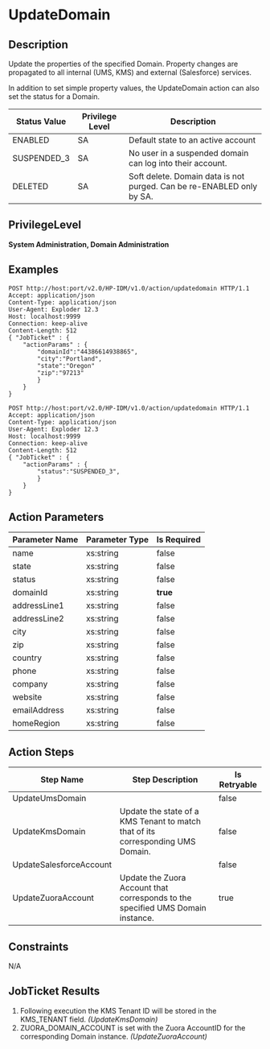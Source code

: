 # UpdateDomain

## Description ##

Update the properties of the specified Domain. Property changes are propagated to all internal (UMS, KMS) and external (Salesforce) services.

In addition to set simple property values, the UpdateDomain action can also set the status for a Domain.

| Status Value 	| Privilege Level 	| Description 	|
| -- 	| -- 	| -- 	|
| ENABLED 	| SA 	| Default state to an active account 	|
| SUSPENDED_3 	| SA 	| No user in a suspended domain can log into their account. 	|
| DELETED 	| SA 	| Soft delete. Domain data is not purged. Can be re-ENABLED only by SA. 	|

## PrivilegeLevel ##

**System Administration, Domain Administration**

## Examples ##

	POST http://host:port/v2.0/HP-IDM/v1.0/action/updatedomain HTTP/1.1
	Accept: application/json
	Content-Type: application/json
	User-Agent: Exploder 12.3
	Host: localhost:9999
	Connection: keep-alive
	Content-Length: 512
	{ "JobTicket" : {
		"actionParams" : {
      		"domainId":"44386614938865",
      		"city":"Portland",
      		"state":"Oregon"
      		"zip":"97213"
    		}
		}
	}

	POST http://host:port/v2.0/HP-IDM/v1.0/action/updatedomain HTTP/1.1
	Accept: application/json
	Content-Type: application/json
	User-Agent: Exploder 12.3
	Host: localhost:9999
	Connection: keep-alive
	Content-Length: 512
	{ "JobTicket" : {
		"actionParams" : {
      		"status":"SUSPENDED_3",
    		}
		}
	}

## Action Parameters ##

| Parameter Name	| Parameter Type 	| Is Required 	|
| :--	| :--	| :- 	|
| name 	| xs:string 	| false 	|
| state 	| xs:string 	| false 	|
| status 	| xs:string 	| false 	|
| domainId 	| xs:string 	| **true** 	|
| addressLine1 	| xs:string 	| false 	|
| addressLine2 	| xs:string 	| false 	|
| city 	| xs:string 	| false 	|
| zip 	| xs:string 	| false 	|
| country 	| xs:string 	| false 	|
| phone 	| xs:string 	| false 	|
| company 	| xs:string 	| false 	|
| website 	| xs:string 	| false 	|
| emailAddress 	| xs:string 	| false 	|
| homeRegion 	| xs:string 	| false 	|

## Action Steps ##

| Step Name 	| Step Description 	| Is Retryable 	|
| -----------	| ------------------	| -------------	|
| UpdateUmsDomain 	| 	| false 	|
| UpdateKmsDomain 	| Update the state of a KMS Tenant to match that of its corresponding UMS Domain. 	| false 	|
| UpdateSalesforceAccount 	| 	| false 	|
| UpdateZuoraAccount 	| Update the Zuora Account that corresponds to the specified UMS Domain instance. 	| true 	|

## Constraints ##

N/A

## JobTicket Results ##

1. Following execution the KMS Tenant ID will be stored in the KMS_TENANT field. _(UpdateKmsDomain)_
1. ZUORA_DOMAIN_ACCOUNT is set with the Zuora AccountID for the corresponding Domain instance. _(UpdateZuoraAccount)_